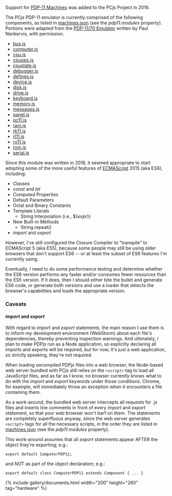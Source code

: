 Support for [PDP-11 Machines](/machines/dec/pdp11/) was added to the PCjs Project in 2016.

The PCjs PDP-11 emulator is currently comprised of the following components, as listed in [machines.json](/machines/machines.json) (see the *pdp11.modules* property).
Portions were adapted from the [PDP-11/70 Emulator](http://skn.noip.me/pdp11/pdp11.html) written by Paul Nankervis, with permission.

  - [bus.js](modules/v2/bus.js)
  - [computer.js](modules/v2/computer.js)
  - [cpu.js](modules/v2/cpu.js)
  - [cpuops.js](modules/v2/cpuops.js)
  - [cpustate.js](modules/v2/cpustate.js)
  - [debugger.js](modules/v2/debugger.js)
  - [defines.js](modules/v2/defines.js)
  - [device.js](modules/v2/device.js)
  - [disk.js](modules/v2/disk.js)
  - [drive.js](modules/v2/drive.js)
  - [keyboard.js](modules/v2/keyboard.js)
  - [memory.js](modules/v2/memory.js)
  - [messages.js](modules/v2/messages.js)
  - [panel.js](modules/v2/panel.js)
  - [pc11.js](modules/v2/pc11.js)
  - [ram.js](modules/v2/ram.js)
  - [rk11.js](modules/v2/rk11.js)
  - [rl11.js](modules/v2/rl11.js)
  - [rx11.js](modules/v2/rx11.js)
  - [rom.js](modules/v2/rom.js)
  - [serial.js](modules/v2/serial.js)

Since this module was written in 2016, it seemed appropriate to start adopting some of the more useful features of
[ECMAScript](http://www.ecma-international.org/ecma-262/6.0/index.html) 2015 (aka ES6), including:

  - Classes
  - *const* and *let*
  - Computed Properties
  - Default Parameters
  - Octal and Binary Constants
  - Template Literals
	- String Interpolation (i.e., ${*expr*})
  - New Built-in Methods
	- String.repeat()
  - *import* and *export*

However, I've still configured the Closure Compiler to "transpile" to ECMAScript 5 (aka ES5), because some people
may still be using older browsers that don't support ES6 -- or at least the subset of ES6 features I'm currently
using.

Eventually, I need to do some performance testing and determine whether the ES6 version performs any faster and/or
consumes fewer resources than the ES5 version.  If it does, then I should either bite the bullet and generate ES6 code,
or generate both versions and use a loader that detects the browser's capabilities and loads the appropriate version.

### Caveats

#### *import* and *export*

With regard to *import* and *export* statements, the main reason I use them is to inform my development environment
(WebStorm) about each file's dependencies, thereby preventing inspection warnings.  And ultimately, I plan to make PDPjs
run as a Node application, so explicitly declaring all imports and exports will be required, but for now, it's just
a web application, so strictly speaking, they're not required.

When loading uncompiled PDPjs files into a web browser, the Node-based web server bundled with PCjs still relies on
the `<script>` tag to load all JavaScript files, and as far as I know, no browser currently knows what to do with the
*import* and *export* keywords under those conditions.  Chrome, for example, will immediately throw an exception when
it encounters a file containing them.

As a work-around, the bundled web server intercepts all requests for .js files and inserts line comments in front of
every *import* and *export* statement, so that your web browser won't barf on them.  The statements are completely
superfluous anyway, since the web server generates `<script>` tags for all the necessary scripts, in the order they are
listed in [machines.json](/machines/machines.json) (see the *pdp11.modules* property).

This work-around assumes that all *export* statements appear AFTER the object they're exporting; e.g.:

	export default ComputerPDP11;

and NOT as part of the object declaration; e.g.:

	export default class ComputerPDP11 extends Component { ... }

{% include gallery/documents.html width="200" height="260" tag="hardware" %}
